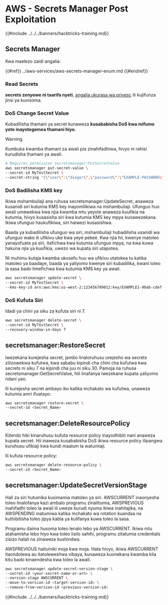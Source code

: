 # AWS - Secrets Manager Post Exploitation

{{#include ../../../banners/hacktricks-training.md}}

## Secrets Manager

Kwa maelezo zaidi angalia:

{{#ref}}
../aws-services/aws-secrets-manager-enum.md
{{#endref}}

### Read Secrets

**secrets zenyewe ni taarifa nyeti**, [angalia ukurasa wa privesc](../aws-privilege-escalation/aws-secrets-manager-privesc.md) ili kujifunza jinsi ya kuvisoma.

### DoS Change Secret Value

Kubadilisha thamani ya secret kunaweza **kusababisha DoS kwa mifumo yote inayotegemea thamani hiyo.**

> [!WARNING]
> Kumbuka kwamba thamani za awali pia zinahifadhiwa, hivyo ni rahisi kurudisha thamani ya awali.
```bash
# Requires permission secretsmanager:PutSecretValue
aws secretsmanager put-secret-value \
--secret-id MyTestSecret \
--secret-string "{\"user\":\"diegor\",\"password\":\"EXAMPLE-PASSWORD\"}"
```
### DoS Badilisha KMS key

Ikiwa mshambuliaji ana ruhusa secretsmanager:UpdateSecret, anaweza kusanidi siri kutumia KMS key inayomilikiwa na mshambuliaji. Ufunguo huo awali umewekwa kwa njia kwamba mtu yeyote anaweza kuufikia na kutumia, hivyo kusasisha siri kwa kutumia KMS key mpya kunawezekana. Ikiwa ufunguo haukufikiwa, siri haiwezi kusasishwa.

Baada ya kubadilisha ufunguo wa siri, mshambuliaji hubadilisha usanidi wa ufunguo wake ili ufikivu uke kwa yeye pekee. Kwa njia hii, kwenye matoleo yanayofuata ya siri, itafichwa kwa kutumia ufunguo mpya, na kwa kuwa hakuna njia ya kuufikia, uwezo wa kupata siri utapotea.

Ni muhimu kutaja kwamba ukosefu huu wa ufikivu utatokea tu katika matoleo ya baadaye, baada ya yaliyomo kwenye siri kubadilika, kwani toleo la sasa bado limefichwa kwa kutumia KMS key ya awali.
```bash
aws secretsmanager update-secret \
--secret-id MyTestSecret \
--kms-key-id arn:aws:kms:us-west-2:123456789012:key/EXAMPLE1-90ab-cdef-fedc-ba987EXAMPLE
```
### DoS Kufuta Siri

Idadi ya chini ya siku za kufuta siri ni 7.
```bash
aws secretsmanager delete-secret \
--secret-id MyTestSecret \
--recovery-window-in-days 7
```
## secretsmanager:RestoreSecret

Iwezekana kurejesha secret, jambo linaloruhusu urejesho wa secrets zilizowekwa kufutwa, kwa sababu kipindi cha chini cha kufutwa kwa secrets ni siku 7 na kipindi cha juu ni siku 30. Pamoja na ruhusa secretsmanager:GetSecretValue, hili linafanya iwezekane kupata yaliyomo ndani yao.

Ili kurejesha secret ambayo iko katika mchakato wa kufutwa, unaweza kutumia amri ifuatayo:
```bash
aws secretsmanager restore-secret \
--secret-id <Secret_Name>
```
## secretsmanager:DeleteResourcePolicy

Kitendo hiki kinaruhusu kufuta resource policy inayodhibiti nani anaweza kupata secret. Hii inaweza kusababisha DoS ikiwa resource policy ilipangwa kuruhusu ufikiaji kwa kundi maalum la watumiaji.

Ili kufuta resource policy:
```bash
aws secretsmanager delete-resource-policy \
--secret-id <Secret_Name>
```
## secretsmanager:UpdateSecretVersionStage

Hali za siri hutumika kusimamia matoleo ya siri. AWSCURRENT inaonyesha toleo linalofanya kazi ambalo programu zinalitumia, AWSPREVIOUS inahifadhi toleo la awali ili uweze kurudi nyuma ikiwa inahitajika, na AWSPENDING inatumiwa katika mchakato wa rotation kuandaa na kuthibitisha toleo jipya kabla ya kulifanya kuwa toleo la sasa.

Programu daima husoma toleo lenalo lebo ya AWSCURRENT. Ikiwa mtu atahamisha lebo hiyo kwa toleo lisilo sahihi, programu zitatumia credentials zisizo halali na zinaweza kushindwa.

AWSPREVIOUS haitumiki moja kwa moja. Hata hivyo, ikiwa AWSCURRENT itaondolewa au itatoleweshwa vibaya, kunaweza kuonekana kwamba kila kitu bado kinaendesha kwa toleo la awali.
```bash
aws secretsmanager update-secret-version-stage \
--secret-id <your-secret-name-or-arn> \
--version-stage AWSCURRENT \
--move-to-version-id <target-version-id> \
--remove-from-version-id <previous-version-id>
```
{{#include ../../../banners/hacktricks-training.md}}
